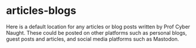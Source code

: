 # articles-blogs
Here is a default location for any articles or blog posts written by Prof Cyber Naught. These could be posted on other platforms such as personal blogs, guest posts and articles, and social media platforms such as Mastodon.
